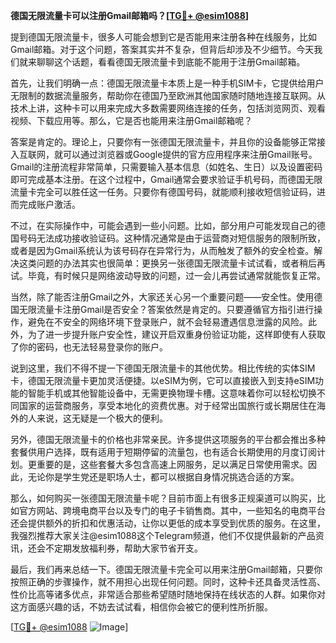 **德国无限流量卡可以注册Gmail邮箱吗？[[TG💪+ @esim1088](https://t.me/s/esim1088)]**

提到德国无限流量卡，很多人可能会想到它是否能用来注册各种在线服务，比如Gmail邮箱。对于这个问题，答案其实并不复杂，但背后却涉及不少细节。今天我们就来聊聊这个话题，看看德国无限流量卡到底能不能用于注册Gmail邮箱。

首先，让我们明确一点：德国无限流量卡本质上是一种手机SIM卡，它提供给用户无限制的数据流量服务，帮助你在德国乃至欧洲其他国家随时随地连接互联网。从技术上讲，这种卡可以用来完成大多数需要网络连接的任务，包括浏览网页、观看视频、下载应用等。那么，它是否也能用来注册Gmail邮箱呢？

答案是肯定的。理论上，只要你有一张德国无限流量卡，并且你的设备能够正常接入互联网，就可以通过浏览器或Google提供的官方应用程序来注册Gmail账号。Gmail的注册流程非常简单，只需要输入基本信息（如姓名、生日）以及设置密码即可完成基本注册。在这个过程中，Gmail通常会要求验证手机号码，而德国无限流量卡完全可以胜任这一任务。只要你有德国号码，就能顺利接收短信验证码，进而完成账户激活。

不过，在实际操作中，可能会遇到一些小问题。比如，部分用户可能发现自己的德国号码无法成功接收验证码。这种情况通常是由于运营商对短信服务的限制所致，或者是因为Gmail系统认为该号码存在异常行为，从而触发了额外的安全检查。解决这类问题的办法其实也很简单：更换另一张德国无限流量卡试试看，或者稍后再试。毕竟，有时候只是网络波动导致的问题，过一会儿再尝试通常就能恢复正常。

当然，除了能否注册Gmail之外，大家还关心另一个重要问题——安全性。使用德国无限流量卡注册Gmail是否安全？答案依然是肯定的。只要遵循官方指引进行操作，避免在不安全的网络环境下登录账户，就不会轻易遭遇信息泄露的风险。此外，为了进一步提升账户安全性，建议开启双重身份验证功能，这样即使有人获取了你的密码，也无法轻易登录你的账户。

说到这里，我们不得不提一下德国无限流量卡的其他优势。相比传统的实体SIM卡，德国无限流量卡更加灵活便捷。以eSIM为例，它可以直接嵌入到支持eSIM功能的智能手机或其他智能设备中，无需更换物理卡槽。这意味着你可以轻松切换不同国家的运营商服务，享受本地化的资费优惠。对于经常出国旅行或长期居住在海外的人来说，这无疑是一个极大的便利。

另外，德国无限流量卡的价格也非常亲民。许多提供这项服务的平台都会推出多种套餐供用户选择，既有适用于短期停留的流量包，也有适合长期使用的月度订阅计划。更重要的是，这些套餐大多包含高速上网服务，足以满足日常使用需求。因此，无论你是学生党还是职场人士，都可以根据自身情况挑选合适的方案。

那么，如何购买一张德国无限流量卡呢？目前市面上有很多正规渠道可以购买，比如官方网站、跨境电商平台以及专门的电子卡销售商。其中，一些知名的电商平台还会提供额外的折扣和优惠活动，让你以更低的成本享受到优质的服务。在这里，我强烈推荐大家关注@esim1088这个Telegram频道，他们不仅提供最新的产品资讯，还会不定期发放福利券，帮助大家节省开支。

最后，我们再来总结一下。德国无限流量卡完全可以用来注册Gmail邮箱，只要你按照正确的步骤操作，就不用担心出现任何问题。同时，这种卡还具备灵活性高、性价比高等诸多优点，非常适合那些希望随时随地保持在线状态的人群。如果你对这方面感兴趣的话，不妨去试试看，相信你会被它的便利性所折服。

[[TG💪+ @esim1088](https://t.me/s/esim1088) ![Image](https://i.postimg.cc/4NQfJmqS/Snipaste-2025-05-13-00-14-12.png)]
